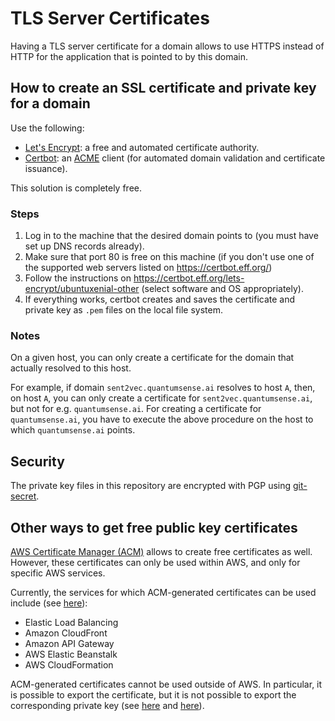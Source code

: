 # TLS Server Certificates

Having a TLS server certificate for a domain allows to use HTTPS instead of HTTP for the application that is pointed to by this domain.

## How to create an SSL certificate and private key for a domain

Use the following:

- [Let's Encrypt](https://letsencrypt.org/): a free and automated certificate authority.
- [Certbot](https://certbot.eff.org/): an [ACME](https://en.wikipedia.org/wiki/Automated_Certificate_Management_Environment) client (for automated domain validation and certificate issuance).

This solution is completely free.

### Steps

1. Log in to the machine that the desired domain points to (you must have set up DNS records already).
2. Make sure that port 80 is free on this machine (if you don't use one of the supported web servers listed on <https://certbot.eff.org/>)
3. Follow the instructions on <https://certbot.eff.org/lets-encrypt/ubuntuxenial-other> (select software and OS appropriately).
4. If everything works, certbot creates and saves the certificate and private key as `.pem` files on the local file system.

### Notes

On a given host, you can only create a certificate for the domain that actually resolved to this host.

For example, if domain `sent2vec.quantumsense.ai` resolves to host `A`, then, on host `A`, you can only create a certificate for `sent2vec.quantumsense.ai`, but not for e.g. `quantumsense.ai`. For creating a certificate for `quantumsense.ai`, you have to execute the above procedure on the host to which `quantumsense.ai` points.

## Security

The private key files in this repository are encrypted with PGP using [git-secret](https://github.com/sobolevn/git-secret).


## Other ways to get free public key certificates

[AWS Certificate Manager (ACM)](https://aws.amazon.com/certificate-manager/) allows to create free certificates as well. However, these certificates can only be used within AWS, and only for specific AWS services.

Currently, the services for which ACM-generated certificates can be used include (see [here](https://aws.amazon.com/certificate-manager/faqs/)):

- Elastic Load Balancing
- Amazon CloudFront
- Amazon API Gateway
- AWS Elastic Beanstalk
- AWS CloudFormation

ACM-generated certificates cannot be used outside of AWS. In particular, it is possible to export the certificate, but it is not possible to export the corresponding private key (see [here](https://docs.aws.amazon.com/acm/latest/userguide/acm-certificate.html) and [here](https://www.reddit.com/r/aws/comments/5ov7rd/acmkms_is_it_possible_to_obtain_the_private_key/)).
